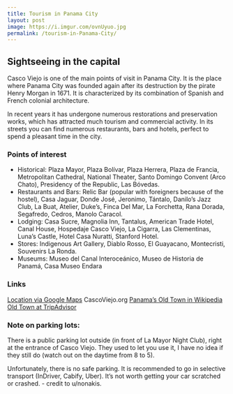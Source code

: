 ```yaml
---
title: Tourism in Panama City
layout: post
image: https://i.imgur.com/ovnUyuo.jpg
permalink: /tourism-in-Panama-City/
---
```


## Sightseeing in the capital

Casco Viejo is one of the main points of visit in Panama City. It is the place where Panama City was founded again after its destruction by the pirate Henry Morgan in 1671. It is characterized by its combination of Spanish and French colonial architecture.

In recent years it has undergone numerous restorations and preservation works, which has attracted much tourism and commercial activity. In its streets you can find numerous restaurants, bars and hotels, perfect to spend a pleasant time in the city.

### Points of interest

- Historical: Plaza Mayor, Plaza Bolívar, Plaza Herrera, Plaza de Francia, Metropolitan Cathedral, National Theater, Santo Domingo Convent (Arco Chato), Presidency of the Republic, Las Bóvedas.
- Restaurants and Bars: Relic Bar (popular with foreigners because of the hostel), Casa Jaguar, Donde José, Jeronimo, Tántalo, Danilo’s Jazz Club, La Buat, Atelier, Duke’s, Finca Del Mar, La Forchetta, Rana Dorada, Segafredo, Cedros, Manolo Caracol.
- Lodging: Casa Sucre, Magnolia Inn, Tantalus, American Trade Hotel, Canal House, Hospedaje Casco Viejo, La Cigarra, Las Clementinas, Luna’s Castle, Hotel Casa Nuratti, Stanford Hotel.
- Stores: Indigenous Art Gallery, Diablo Rosso, El Guayacano, Montecristi, Souvenirs La Ronda.
- Museums: Museo del Canal Interoceánico, Museo de Historia de Panamá, Casa Museo Endara

### Links
[Location via Google Maps](https://www.google.com.pa/maps/place/Casco+Antiguo/@8.952315,-79.5351659,17z/data=!3m1!4b1!4m2!3m1!1s0x8facaf34d057db0d:0xc8f8020e0c973cd0?hl=en)
CascoViejo.org
[Panama’s Old Town in Wikipedia](https://es.wikipedia.org/wiki/Casco_Antiguo_de_Panam%C3%A1)
[Old Town at TripAdvisor](http://www.tripadvisor.com/Attraction_Review-g294480-d317494-Reviews-The_Old_City-Panama_City_Panama_Province.html)

### Note on parking lots:
There is a public parking lot outside (in front of La Mayor Night Club), right at the entrance of Casco Viejo. They used to let you use it, I have no idea if they still do (watch out on the daytime from 8 to 5).

Unfortunately, there is no safe parking. It is recommended to go in selective transport (InDriver, Cabify, Uber). It’s not worth getting your car scratched or crashed. - credit to u/nonakis.
